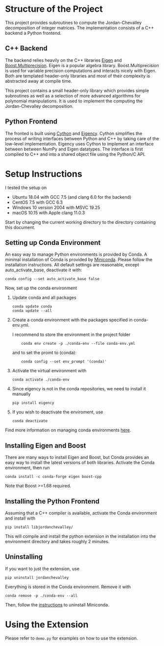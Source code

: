 Structure of the Project
=
This project provides subroutines to compute the Jordan-Chevalley decomposition of integer matrices. The implementation consists of a C++ backend a Python frontend.

C++ Backend 
- 
The backend relies heavily on the C++ libraries [Eigen](http://eigen.tuxfamily.org/) and [Boost.Multiprecision](https://www.boost.org/doc/libs/1_72_0/libs/multiprecision/doc/html/index.html). Eigen is a popular algebra library. Boost.Multiprecision is used for variable precision computations and interacts nicely with Eigen. Both are templated header-only libraries and most of their complexity is abstracted away at compile time. 

This project contains a small header-only library which provides simple subroutines as well as a selection of more advanced algorithms for polynomial manipulations. It is used to implement the computing the Jordan-Chevalley decomposition.

Python Frontend
-
The fronted is built using [Cython](https://cython.org) and [Eigency](https://github.com/wouterboomsma/eigency). Cython simplifies the process of writing interfaces between Python and C++ by taking care of the low-level implementation. Eigency uses Cython to implement an interface between between NumPy and Eigen datatypes. The interface is first compiled to C++ and into a shared object file using the Python/C API. 


Setup Instructions
=

I tested the setup on 

* Ubuntu 18.04 with GCC 7.5 (and clang 6.0 for the backend)
* CentOS 7.5 with GCC 6.3
* Windows 10 version 2004 with MSVC 19.25
* macOS 10.15 with Apple clang 11.0.3

Start by changing the current working directory to the directory containing this document.

Setting up Conda Environment
-

An easy way to manage Python environments is provided by Conda. A minimal installation of Conda is provided by [Miniconda](https://docs.conda.io/en/latest/miniconda.html). Please
follow the installation instructions. All default settings are reasonable, except auto_activate_base, deactivate it with:
```
conda config --set auto_activate_base false
```

Now, set up the conda environment


1. Update conda and all packages
    ```
    conda update conda
    conda update --all
    ```

2. Create a conda environment with the packages specified in conda-env.yml.

    I recommend to store the environment in the project folder
      ```
          conda env create -p ./conda-env --file conda-env.yml
      ```  
      and to set the promt to (conda):
      ```
          conda config --set env_prompt '(conda)'
      ``` 

3. Activate the virtual environment with
    ```
    conda activate ./conda-env 
    ```


4. Since eigency is not in the conda repositories, we need to install it manually 
    ```
    pip install eigency
    ```

5. If you wish to deactivate the enviroment, use
    ```
    conda deactivate
    ```

Find more information on managing conda environments [here](https://docs.conda.io/projects/conda/en/latest/user-guide/tasks/manage-environments.html).



Installing Eigen and Boost
-
There are many ways to install Eigen and Boost, but Conda provides an easy way to install the latest versions of both libraries. Activate the Conda environment, then run

```
conda install -c conda-forge eigen boost-cpp
```
Note that Boost >=1.68 required.


Installing the Python Frontend
-
Assuming that a C++ compiler is available, activate the Conda environment and install with
```
pip install libjordanchevalley/
```
This will compile and install the python extension in the installation into the environment directory and takes roughly 2 minutes.

Uninstalling
-

If you want to just the extension, use
```
pip uninstall jordanchevalley
```


Everything is stored in the Conda environment. Remove it with
```
conda remove -p ./conda-env --all
```

Then, follow the [instructions](https://docs.conda.io/projects/conda/en/latest/user-guide/install/linux.html#uninstalling-anaconda-or-miniconda) to uninstall Miniconda.
 


Using the Extension
=

Please refer to `demo.py` for examples on how to use the extension.